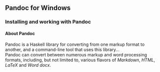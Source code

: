 ## Pandoc for Windows 
### Installing and working with Pandoc 
#### About Pandoc
Pandoc is a Haskell library for converting from one markup format to another, and a command-line tool that uses this library... <br>
Pandoc can convert between numerous markup and word processing formats, including, but not limited to, various flavors of *Markdown*, *HTML*, *LaTeX* and *Word docx*.
